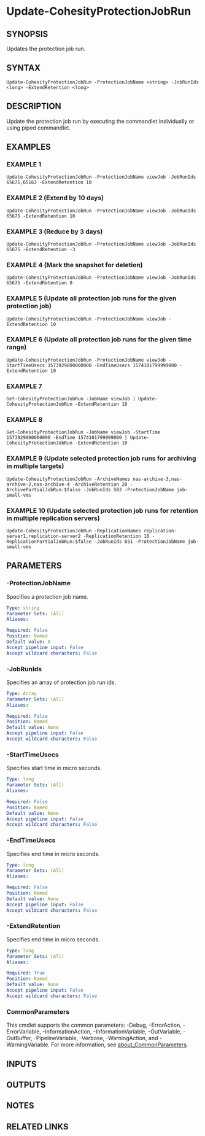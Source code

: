 # Update-CohesityProtectionJobRun

## SYNOPSIS
Updates the protection job run.

## SYNTAX

```
Update-CohesityProtectionJobRun -ProtectionJobName <string> -JobRunIds <long> -ExtendRetention <long>
```

## DESCRIPTION
Update the protection job run by executing the commandlet individually or using piped commandlet.

## EXAMPLES

### EXAMPLE 1
```
Update-CohesityProtectionJobRun -ProtectionJobName viewJob -JobRunIds 65675,65163 -ExtendRetention 10
```

### EXAMPLE 2 (Extend by 10 days)
```
Update-CohesityProtectionJobRun -ProtectionJobName viewJob -JobRunIds 65675 -ExtendRetention 10
```

### EXAMPLE 3 (Reduce by 3 days)
```
Update-CohesityProtectionJobRun -ProtectionJobName viewJob -JobRunIds 65675 -ExtendRetention -3
```

### EXAMPLE 4 (Mark the snapshot for deletion)
```
Update-CohesityProtectionJobRun -ProtectionJobName viewJob -JobRunIds 65675 -ExtendRetention 0
```

### EXAMPLE 5 (Update all protection job runs for the given protection job)
```
Update-CohesityProtectionJobRun -ProtectionJobName viewJob -ExtendRetention 10
```

### EXAMPLE 6 (Update all protection job runs for the given time range)
```
Update-CohesityProtectionJobRun -ProtectionJobName viewJob -StartTimeUsecs 1573929000000000 -EndTimeUsecs 1574101799999000 -ExtendRetention 10
```

### EXAMPLE 7
```
Get-CohesityProtectionJobRun -JobName viewJob | Update-CohesityProtectionJobRun -ExtendRetention 10
```

### EXAMPLE 8
```
Get-CohesityProtectionJobRun -JobName viewJob -StartTime 1573929000000000 -EndTime 1574101799999000 | Update-CohesityProtectionJobRun -ExtendRetention 10
```

### EXAMPLE 9 (Update selected protection job runs for archiving in multiple targets)
```
Update-CohesityProtectionJobRun -ArchiveNames nas-archive-3,nas-archive-2,nas-archive-4 -ArchiveRetention 20 -ArchivePartialJobRun:$false -JobRunIds 583 -ProtectionJobName job-small-vms
```

### EXAMPLE 10 (Update selected protection job runs for retention in multiple replication servers)
```
Update-CohesityProtectionJobRun -ReplicationNames replication-server1,replication-server2 -ReplicationRetention 10 -ReplicationPartialJobRun:$false -JobRunIds 651 -ProtectionJobName job-small-vms
```

## PARAMETERS

### -ProtectionJobName
Specifies a protection job name.

```yaml
Type: string
Parameter Sets: (All)
Aliases:

Required: False
Position: Named
Default value: 0
Accept pipeline input: False
Accept wildcard characters: False
```

### -JobRunIds
Specifies an array of protection job run ids.

```yaml
Type: Array
Parameter Sets: (All)
Aliases:

Required: False
Position: Named
Default value: None
Accept pipeline input: False
Accept wildcard characters: False
```

### -StartTimeUsecs
Specifies start time in micro seconds.

```yaml
Type: long
Parameter Sets: (All)
Aliases:

Required: False
Position: Named
Default value: None
Accept pipeline input: False
Accept wildcard characters: False
```

### -EndTimeUsecs
Specifies end time in micro seconds.

```yaml
Type: long
Parameter Sets: (All)
Aliases:

Required: False
Position: Named
Default value: None
Accept pipeline input: False
Accept wildcard characters: False
```

### -ExtendRetention
Specifies end time in micro seconds.

```yaml
Type: long
Parameter Sets: (All)
Aliases:

Required: True
Position: Named
Default value: None
Accept pipeline input: False
Accept wildcard characters: False
```

### CommonParameters
This cmdlet supports the common parameters: -Debug, -ErrorAction, -ErrorVariable, -InformationAction, -InformationVariable, -OutVariable, -OutBuffer, -PipelineVariable, -Verbose, -WarningAction, and -WarningVariable. For more information, see [about_CommonParameters](http://go.microsoft.com/fwlink/?LinkID=113216).

## INPUTS

## OUTPUTS

## NOTES

## RELATED LINKS
